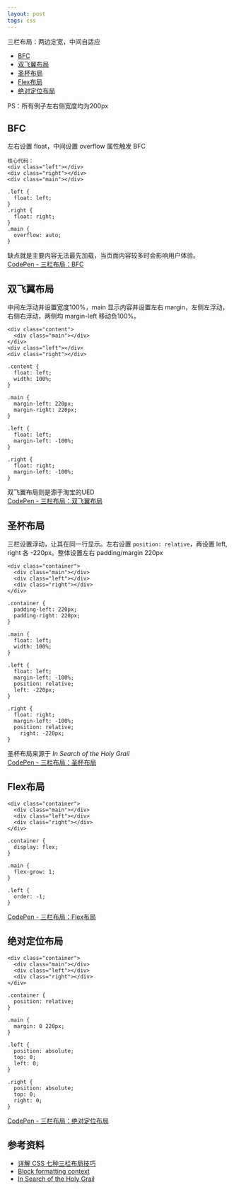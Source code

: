 ```yaml
---
layout: post
tags: css
---
```

三栏布局：两边定宽，中间自适应  

- [BFC](#BFC)
- [双飞翼布局](#双飞翼布局)
- [圣杯布局](#圣杯布局)
- [Flex布局](#flex布局)
- [绝对定位布局](#绝对定位布局)

PS：所有例子左右侧宽度均为200px

## BFC
左右设置 float，中间设置 overflow 属性触发 BFC  
```
核心代码：
<div class="left"></div>
<div class="right"></div>
<div class="main"></div>

.left {
  float: left;
}
.right {
  float: right;
}
.main {
  overflow: auto;
}
```
缺点就是主要内容无法最先加载，当页面内容较多时会影响用户体验。  
[CodePen - 三栏布局：BFC](https://codepen.io/chesterchenn/pen/qBbKdqO)

## 双飞翼布局
中间左浮动并设置宽度100%，main 显示内容并设置左右 margin，左侧左浮动，右侧右浮动，两侧均 margin-left 移动负100%。
```
<div class="content">
  <div class="main"></div>
</div>
<div class="left"></div>
<div class="right"></div>

.content {
  float: left;
  width: 100%;
}

.main {
  margin-left: 220px;
  margin-right: 220px;
}

.left {
  float: left;
  margin-left: -100%;
}

.right {
  float: right;
  margin-left: -100%;
}
```
双飞翼布局则是源于淘宝的UED  
[CodePen - 三栏布局：双飞翼布局](https://codepen.io/chesterchenn/pen/oNbyddR)

## 圣杯布局
三栏设置浮动，让其在同一行显示。左右设置 `position: relative`，再设置 left, right 各 -220px。整体设置左右 padding/margin 220px
```
<div class="container">
  <div class="main"></div>
  <div class="left"></div>
  <div class="right"></div>
</div>

.container {
  padding-left: 220px;
  padding-right: 220px;
}

.main {
  float: left;
  width: 100%;
}

.left {
  float: left;
  margin-left: -100%;
  position: relative;
  left: -220px;
}

.right {
  float: right;
  margin-left: -100%;
  position: relative;
	right: -220px;
}
```
圣杯布局来源于 *In Search of the Holy Grail*  
[CodePen - 三栏布局：圣杯布局](https://codepen.io/chesterchenn/pen/VweBwZW)

## Flex布局
```
<div class="container">
  <div class="main"></div>
  <div class="left"></div>
  <div class="right"></div>
</div>

.container {
  display: flex;
}

.main {
  flex-grow: 1;
}

.left {
  order: -1;
}
```
[CodePen - 三栏布局：Flex布局](https://codepen.io/chesterchenn/pen/zYrLNgz)

## 绝对定位布局
```
<div class="container">
  <div class="main"></div>
  <div class="left"></div>
  <div class="right"></div>
</div>

.container {
  position: relative;
}

.main {
  margin: 0 220px;
}

.left {
  position: absolute;
  top: 0;
  left: 0;
}

.right {
  position: absolute;
  top: 0;
  right: 0;
}
```
[CodePen - 三栏布局：绝对定位布局](https://codepen.io/chesterchenn/pen/pogZmqx)

## 参考资料
- [详解 CSS 七种三栏布局技巧](https://zhuanlan.zhihu.com/p/25070186)
- [Block formatting context](https://developer.mozilla.org/en-US/docs/Web/Guide/CSS/Block_formatting_context)
- [In Search of the Holy Grail](https://alistapart.com/article/holygrail/)